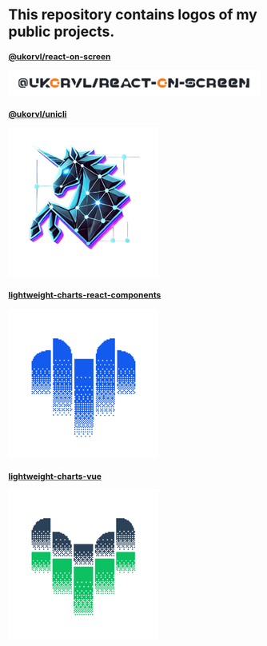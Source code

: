 # This repository contains logos of my public projects.

### [@ukorvl/react-on-screen](https://github.com/ukorvl/react-on-screen)

<picture>
  <source media="(prefers-color-scheme: dark)" srcset="./react-on-screen/react-on-screen-dark.svg"/>
  <img alt="react-on-screen logo" src="./react-on-screen/react-on-screen.svg" width="600"/>
</picture>

### [@ukorvl/unicli](https://github.com/ukorvl/unicli)

<img
  alt="unicli logo"
  src="./unicli/unicli.png"
  width="300"
  height="300"
  loading="lazy"
/>

### [lightweight-charts-react-components](https://github.com/ukorvl/lightweight-charts-react-components)

<img
  alt="lightweight-charts-react-components logo"
  src="./lightweight-charts-react-components/logo.svg"
  width="300"
  height="300"
  loading="lazy"
/>

### [lightweight-charts-vue](https://github.com/ukorvl/lightweight-charts-vue)

<img
  alt="lightweight-charts-vue logo"
  src="./lightweight-charts-vue/logo.svg"
  width="300"
  height="300"
  loading="lazy"
/>
